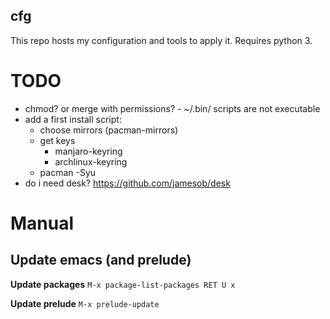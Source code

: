 cfg
---
This repo hosts my configuration and tools to apply it. Requires python 3.

# TODO
- chmod? or merge with permissions? - ~/.bin/ scripts are not executable
- add a first install script:
  - choose mirrors (pacman-mirrors)
  - get keys
    - manjaro-keyring
    - archlinux-keyring
  - pacman -Syu
- do i need desk? https://github.com/jamesob/desk

# Manual
## Update emacs (and prelude)

__Update packages__
`M-x package-list-packages RET U x`

__Update prelude__
`M-x prelude-update`
